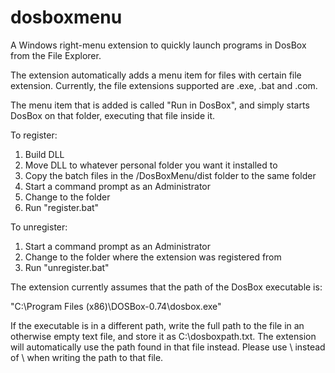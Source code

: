 # dosboxmenu
A Windows right-menu extension to quickly launch programs in DosBox from the File Explorer.

The extension automatically adds a menu item for files with certain file extension. Currently, the file
extensions supported are .exe, .bat and .com.

The menu item that is added is called "Run in DosBox", and simply starts DosBox on that folder, executing
that file inside it.

To register:
1. Build DLL
2. Move DLL to whatever personal folder you want it installed to
3. Copy the batch files in the /DosBoxMenu/dist folder to the same folder
4. Start a command prompt as an Administrator
5. Change to the folder
6. Run "register.bat"

To unregister:
1. Start a command prompt as an Administrator
2. Change to the folder where the extension was registered from
3. Run "unregister.bat"

The extension currently assumes that the path of the DosBox executable is:

"C:\\Program Files (x86)\\DOSBox-0.74\\dosbox.exe"

If the executable is in a different path, write the full path to the file in an otherwise empty text file,
and store it as C:\dosboxpath.txt. The extension will automatically use the path found in that file instead.
Please use \\ instead of \ when writing the path to that file.
